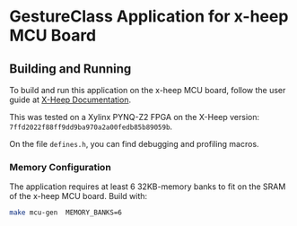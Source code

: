 # GestureClass Application for x-heep MCU Board

## Building and Running

To build and run this application on the x-heep MCU board, follow the user guide at [X-Heep Documentation](https://x-heep.readthedocs.io/en/latest/index.html). 


This was tested on a Xylinx PYNQ-Z2 FPGA on the X-Heep version: `7ffd2022f88ff9dd9ba970a2a00fedb85b89059b`.

On the file `defines.h`, you can find debugging and profiling macros.

### Memory Configuration

The application requires at least 6 32KB-memory banks to fit on the SRAM of the x-heep MCU board. Build with:

```bash
make mcu-gen  MEMORY_BANKS=6
```

